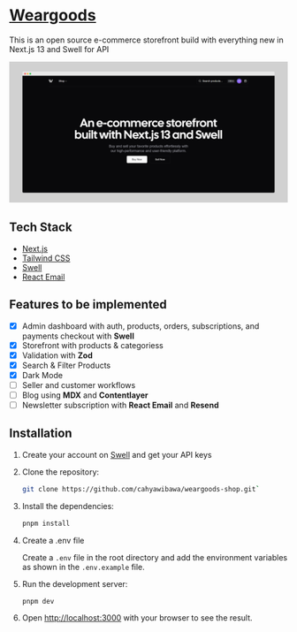 # [Weargoods](https://weargoods-shop.vercel.app/)

This is an open source e-commerce storefront build with everything new in Next.js 13 and Swell for API

[![weargoods](./public/images/landingpage.png)](https://weargoods-shop.vercel.app/)

## Tech Stack

- [Next.js](https://nextjs.org)
- [Tailwind CSS](https://tailwindcss.com)
- [Swell](https://www.swell.is/)
- [React Email](https://react.email)

## Features to be implemented

- [x] Admin dashboard with auth, products, orders, subscriptions, and payments checkout with **Swell**
- [x] Storefront with products & categoriess
- [x] Validation with **Zod**
- [x] Search & Filter Products
- [x] Dark Mode
- [ ] Seller and customer workflows
- [ ] Blog using **MDX** and **Contentlayer**
- [ ] Newsletter subscription with **React Email** and **Resend**

## Installation

1. Create your account on [Swell](https://www.swell.is/) and get your API keys
2. Clone the repository:

   ```bash
   git clone https://github.com/cahyawibawa/weargoods-shop.git`
   ```

3. Install the dependencies:

   ```bash
   pnpm install
   ```

4. Create a .env file

   Create a `.env` file in the root directory and add the environment variables as shown in the `.env.example` file.

5. Run the development server:

   ```bash
   pnpm dev
   ```

6. Open [http://localhost:3000](http://localhost:3000) with your browser to see the result.
